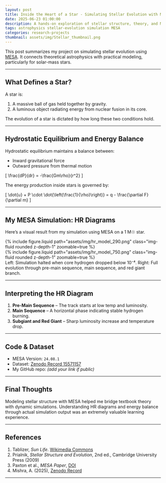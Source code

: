 ```yaml
---
layout: post
title: Inside the Heart of a Star - Simulating Stellar Evolution with MESA
date: 2025-06-23 01:00:00
description: A hands-on exploration of stellar structure, theory, and MESA-based simulations
tags: astrophysics stellar-evolution simulation MESA
categories: research-projects
thumbnail: assets/img/Stellar_thumbnail.png
---
```


This post summarizes my project on simulating stellar evolution using [MESA](http://mesa.sourceforge.net). It connects theoretical astrophysics with practical modeling, particularly for solar-mass stars.

---

## What Defines a Star?

A star is:

1. A massive ball of gas held together by gravity.
2. A luminous object radiating energy from nuclear fusion in its core.

The evolution of a star is dictated by how long these two conditions hold.

---

## Hydrostatic Equilibrium and Energy Balance

Hydrostatic equilibrium maintains a balance between:

- Inward gravitational force
- Outward pressure from thermal motion

\[
\frac{dP}{dr} = -\frac{Gm\rho}{r^2}
\]

The energy production inside stars is governed by:

\[
\dot{u} + P \cdot \dot{\left(\frac{1}{\rho}\right)} = q - \frac{\partial F}{\partial m}
\]

---

## My MESA Simulation: HR Diagrams

Here’s a visual result from my simulation using MESA on a 1 M☉ star.

<div class="row mt-3">
    <div class="col-sm mt-3 mt-md-0">
        {% include figure.liquid path="assets/img/hr_model_290.png" class="img-fluid rounded z-depth-1" zoomable=true %}
    </div>
    <div class="col-sm mt-3 mt-md-0">
        {% include figure.liquid path="assets/img/hr_model_750.png" class="img-fluid rounded z-depth-1" zoomable=true %}
    </div>
</div>

<div class="caption">
Left: Simulation halted when core hydrogen dropped below 10⁻⁴.  
Right: Full evolution through pre-main sequence, main sequence, and red giant branch.
</div>

---

## Interpreting the HR Diagram

1. **Pre-Main Sequence** – The track starts at low temp and luminosity.
2. **Main Sequence** – A horizontal phase indicating stable hydrogen burning.
3. **Subgiant and Red Giant** – Sharp luminosity increase and temperature drop.

---

## Code & Dataset

- MESA Version: `24.08.1`
- Dataset: [Zenodo Record 15571157](https://zenodo.org/records/15571157)
- My GitHub repo: _(add your link if public)_

---

## Final Thoughts

Modeling stellar structure with MESA helped me bridge textbook theory with dynamic simulations. Understanding HR diagrams and energy balance through actual simulation output was an extremely valuable learning experience.

---

## References

1. Tablizer, _Sun Life_. [Wikimedia Commons](https://commons.wikimedia.org/wiki/File:Sun_Life.png)
2. Prialnik, _Stellar Structure and Evolution_, 2nd ed., Cambridge University Press (2009)
3. Paxton et al., _MESA Paper_, [DOI](https://doi.org/10.1088/0067-0049/192/1/3)
4. Mishra, A. (2025), [Zenodo Record](https://doi.org/10.5281/zenodo.15571157)

---
